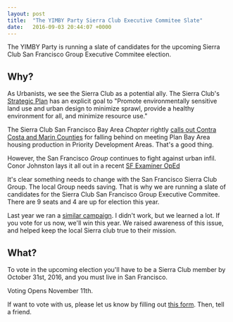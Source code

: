 ```yaml
---
layout: post
title:  "The YIMBY Party Sierra Club Executive Commitee Slate"
date:   2016-09-03 20:44:07 +0000
---
```


The YIMBY Party is running a slate of candidates for the upcoming Sierra
Club San Francisco Group Executive Commitee election.

## Why? ##
As Urbanists, we see the Sierra Club as a potential ally. The Sierra Club's [Strategic
Plan](https://sierraclub.org/sites/www.sierraclub.org/files/Strategic-Plan-Overarching-Visionary-Goals.pdf)
has an explicit goal to "Promote environmentally sensitive
land use and urban design to minimize sprawl, provide a healthy
environment for all, and minimize resource use."

The Sierra Club San Francisco Bay Area _Chapter_ rightly 
[calls out Contra Costa and Marin
Counties](http://sierraclub.org/san-francisco-bay/blog/2016/08/problems-priority-development-areas-could-hamper-regions-ghg) 
for falling behind on meeting Plan Bay Area housing production in 
Priority Development Areas. That's a good thing.

However, the San Francisco _Group_ continues to fight against
urban infil. Conor Johnston lays it all out in a recent 
[SF Examiner
OpEd](http://www.sfexaminer.com/sf-sierra-club-puts-politics-planet/)

It's clear something needs to change with the San Francisco Sierra Club
Group. The local Group needs saving. That is why we are running a slate of candidates for the Sierra
Club San Francisco Group Executive Commitee. There are 9 seats and 4 are
up for election this year.

Last year we ran a [similar
campaign](http://sfbarf.tumblr.com/post/130623182665/getting-the-local-san-francisco-chapter-of-the). I didn't work, but we learned a lot. If you vote for us now, we'll win this year. We raised awareness of this issue, and helped keep the local Sierra club true to their mission.

## What? ##

To vote in the upcoming election you'll have to be a Sierra Club member
by October 31st, 2016, and you must live in San Francisco. 

Voting Opens November 11th. 

If want to vote with us, please let us know by filling out [this
form](https://yimbysierra.club/signup/). Then, tell a friend. 
